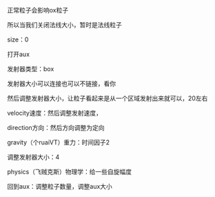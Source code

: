 正常粒子会影响ox粒子

所以当我们关闭法线大小，暂时是法线粒子

size：0 

打开aux

发射器类型：box

发射器大小可以连接也可以不链接，看你

然后调整发射器大小，让粒子看起来是从一个区域发射出来就可以，20左右

velocity速度：然后调整发射速度，

direction方向：然后方向调整为定向

gravity（个ruaiVT）重力：时间因子2

调整发射器大小：4

physics（飞贼克斯）物理学：给一些自旋幅度

回到aux：调整粒子数量，调整aux大小
